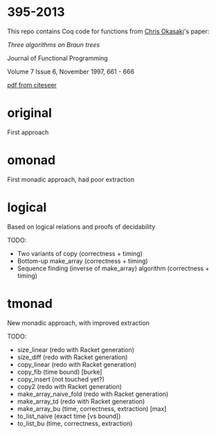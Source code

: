 395-2013
========

This repo contains Coq code for functions from
[Chris Okasaki](http://www.usma.edu/eecs/SitePages/Chris%20Okasaki.aspx)'s
paper:

_Three algorithms on Braun trees_

Journal of Functional Programming

Volume 7 Issue 6, November 1997, 661 - 666

[pdf from citeseer](http://citeseerx.ist.psu.edu/viewdoc/download?doi=10.1.1.52.6090&rep=rep1&type=pdf)

original
=======

First approach

omonad
======

First monadic approach, had poor extraction

logical
=======

Based on logical relations and proofs of decidability

TODO:
- Two variants of copy (correctness + timing)
- Bottom-up make_array (correctness + timing)
- Sequence finding (inverse of make_array) algorithm (correctness + timing)

tmonad
======

New monadic approach, with improved extraction

TODO:
- size_linear (redo with Racket generation)
- size_diff (redo with Racket generation)
- copy_linear (redo with Racket generation)
- copy_fib (time bound) [burke]
- copy_insert (not touched yet?)
- copy2 (redo with Racket generation)
- make_array_naive_fold (redo with Racket generation)
- make_array_td (redo with Racket generation)
- make_array_bu (time, correctness, extraction) [max]
- to_list_naive (exact time [vs bound])
- to_list_bu (time, correctness, extraction)
